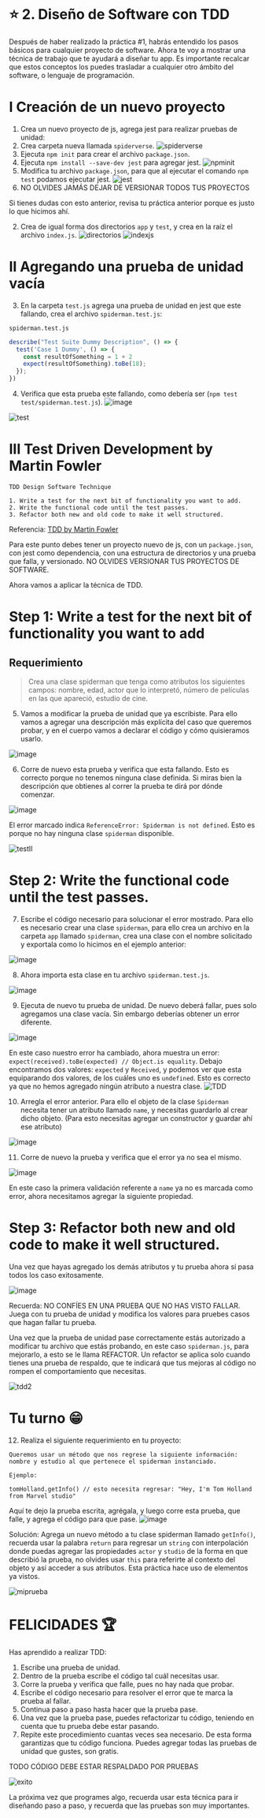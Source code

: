 # ⭐️ 2. Diseño de Software con TDD

Después de haber realizado la práctica #1, habrás entendido los pasos básicos para cualquier proyecto de software. Ahora te voy a mostrar una técnica de trabajo que te ayudará a diseñar tu app. Es importante recalcar que estos conceptos los puedes trasladar a cualquier otro ámbito del software, o lenguaje de programación.

# I Creación de un nuevo proyecto

1. Crea un nuevo proyecto de js, agrega jest para realizar pruebas de unidad:
  1. Crea carpeta nueva llamada `spiderverse`.
  ![spiderverse](/assets/spiderverse.gif)
  2. Ejecuta `npm init` para crear el archivo `package.json`.
  3. Ejecuta `npm install --save-dev jest` para agregar jest.
  ![npminit](/assets/npminstall.gif)
  4. Modifica tu archivo `package.json`, para que al ejecutar el comando `npm test` podamos ejecutar jest. 
  ![jest](/assets/jest.gif)
  5. NO OLVIDES JAMÁS DEJAR DE VERSIONAR TODOS TUS PROYECTOS

Si tienes dudas con esto anterior, revisa tu práctica anterior porque es justo lo que hicimos ahí.

2. Crea de igual forma dos directorios `app` y `test`, y crea en la raíz el archivo `index.js`.
![directorios](/assets/directorios.gif)
![indexjs](/assets/indexjs.gif)
# II Agregando una prueba de unidad vacía

3. En la carpeta `test.js` agrega una prueba de unidad en jest que este fallando, crea el archivo `spiderman.test.js`:

`spiderman.test.js`
```js
describe("Test Suite Dummy Description", () => {
  test('Case 1 Dummy', () => {
    const resultOfSomething = 1 + 2
    expect(resultOfSomething).toBe(18);
  });
})
```

4. Verifica que esta prueba este fallando, como debería ser (`npm test test/spiderman.test.js`). 
![image](https://user-images.githubusercontent.com/17634377/163658513-717124e1-6b11-47e8-ba8a-b3d475fc8246.png)

![test](/assets/test.gif)
# III Test Driven Development by Martin Fowler

```
TDD Design Software Technique

1. Write a test for the next bit of functionality you want to add.
2. Write the functional code until the test passes.
3. Refactor both new and old code to make it well structured.
```

Referencia: [TDD by Martin Fowler](https://martinfowler.com/bliki/TestDrivenDevelopment.html)

Para este punto debes tener un proyecto nuevo de js, con un `package.json`, con jest como dependencia, con una estructura de directorios y una prueba que falla, y versionado. NO OLVIDES VERSIONAR TUS PROYECTOS DE SOFTWARE.

Ahora vamos a aplicar la técnica de TDD.

#  Step 1: Write a test for the next bit of functionality you want to add

## Requerimiento

> Crea una clase spiderman que tenga como atributos los siguientes campos: nombre, edad, actor que lo interpretó, número de películas en las que apareció, estudio de cine.

5. Vamos a modificar la prueba de unidad que ya escribiste. Para ello vamos a agregar una descripción más explícita del caso que queremos probar, y en el cuerpo vamos a declarar el código y cómo quisieramos usarlo.

![image](https://user-images.githubusercontent.com/17634377/163658624-d7eaff6b-d6f3-4d2f-8261-06e660d1979e.png)

6. Corre de nuevo esta prueba y verifica que esta fallando. Esto es correcto porque no tenemos ninguna clase definida. Si miras bien la descripción que obtienes al correr la prueba te dirá por dónde comenzar.

![image](https://user-images.githubusercontent.com/17634377/163658546-c5647180-82d8-4a93-a3be-0cbf2651701b.png)

El error marcado indica `ReferenceError: Spiderman is not defined`. Esto es porque no hay ninguna clase `spiderman` disponible.

![testII](/assets/testII.gif)
# Step 2: Write the functional code until the test passes.

7. Escribe el código necesario para solucionar el error mostrado. Para ello es necesario crear una clase `spiderman`, para ello crea un archivo en la carpeta `app` llamado `spiderman`, crea una clase con el nombre solicitado y exportala como lo hicimos en el ejemplo anterior:

![image](https://user-images.githubusercontent.com/17634377/163658612-316994bb-2c7f-4eae-b907-5fdb153b687d.png)

8. Ahora importa esta clase en tu archivo `spiderman.test.js`.

![image](https://user-images.githubusercontent.com/17634377/163658656-bec40bcd-ab5c-4322-92e5-cd176710c325.png)

9. Ejecuta de nuevo tu prueba de unidad. De nuevo deberá fallar, pues solo agregamos una clase vacía. Sin embargo deberías obtener un error diferente. 

![image](https://user-images.githubusercontent.com/17634377/163658677-c773b14d-1fce-43e4-8623-8b4685f14315.png)

En este caso nuestro error ha cambiado, ahora muestra un error: `expect(received).toBe(expected) // Object.is equality`. Debajo encontramos dos valores: `expected` y `Received`, y podemos ver que esta equiparando dos valores, de los cuáles uno es `undefined`. Esto es correcto ya que no hemos agregado ningún atributo a nuestra clase. 
![TDD](/assets/TDD.gif)

10. Arregla el error anterior. Para ello el objeto de la clase `Spiderman` necesita tener un atributo llamado `name`, y necesitas guardarlo al crear dicho objeto. (Para esto necesitas agregar un constructor y guardar ahí ese atributo)

![image](https://user-images.githubusercontent.com/17634377/163658888-24f9bbdf-5133-41ad-969e-1e792d3bfb37.png)

11. Corre de nuevo la prueba y verifica que el error ya no sea el mismo.

![image](https://user-images.githubusercontent.com/17634377/163658800-c21f0ff4-0541-4e6a-af2f-1ccf0d12852e.png)

En este caso la primera validación referente a `name` ya no es marcada como error, ahora necesitamos agregar la siguiente propiedad.

# Step 3: Refactor both new and old code to make it well structured.

Una vez que hayas agregado los demás atributos y tu prueba ahora sí pasa todos los caso exitosamente.

![image](https://user-images.githubusercontent.com/17634377/163658973-6ffc5af8-6149-4f21-aa76-7784ab9aa560.png)

Recuerda: NO CONFÍES EN UNA PRUEBA QUE NO HAS VISTO FALLAR. Juega con tu prueba de unidad y modifica los valores para pruebes casos que hagan fallar tu prueba.

Una vez que la prueba de unidad pase correctamente estás autorizado a modificar tu archivo que estás probando, en este caso `spiderman.js`, para mejorarlo, a esto se le llama REFACTOR. Un refactor se aplica solo cuando tienes una prueba de respaldo, que te indicará que tus mejoras al código no rompen el comportamiento que necesitas.

![tdd2](/assets/TDDII.gif)

# Tu turno 😁

12. Realiza el siguiente requerimiento en tu proyecto:

```
Queremos usar un método que nos regrese la siguiente información: nombre y estudio al que pertenece el spiderman instanciado.

Ejemplo:

tomHolland.getInfo() // esto necesita regresar: "Hey, I'm Tom Holland from Marvel studio"
```

Aquí te dejo la prueba escrita, agrégala, y luego corre esta prueba, que falle, y agrega el código para que pase.
![image](https://user-images.githubusercontent.com/17634377/163659603-b2447c0c-d8d5-45ed-87bb-8700804c3409.png)

Solución: Agrega un nuevo método a tu clase spiderman llamado `getInfo()`, recuerda usar la palabra `return` para regresar un `string` con interpolación donde puedas agregar las propiedades `actor` y `studio` de la forma en que describió la prueba, no olvides usar  `this` para referirte al contexto del objeto y así acceder a sus atributos. Esta práctica hace uso de elementos ya vistos.

![miprueba](/assets/TDDIII.gif)

# FELICIDADES 🏆

Has aprendido a realizar TDD:

1. Escribe una prueba de unidad.
2. Dentro de la prueba escribe el código tal cuál necesitas usar. 
3. Corre la prueba y verifica que falle, pues no hay nada que probar.
4. Escribe el código necesario para resolver el error que te marca la prueba al fallar. 
5. Continua paso a paso hasta hacer que la prueba pase.
6. Una vez que la prueba pase, puedes refactorizar tu código, teniendo en cuenta que tu prueba debe estar pasando.
7. Repite este procedimiento cuantas veces sea necesario. De esta forma garantizas que tu código funciona. Puedes agregar todas las pruebas de unidad que gustes, son gratis.

TODO CÓDIGO DEBE ESTAR RESPALDADO POR PRUEBAS

![exito](/assets/exito.webp)

La próxima vez que programes algo, recuerda usar esta técnica para ir diseñando paso a paso, y recuerda que las pruebas son muy importantes.
